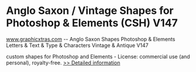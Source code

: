 # Anglo Saxon / Vintage Shapes for Photoshop & Elements (CSH) V147
www.graphicxtras.com -- Anglo Saxon Shapes Photoshop & Elements Letters & Text & Type & Characters Vintage & Antique V147

custom shapes for Photoshop and Elements - License: commercial use (and personal), royalty-free.
[>> Detailed information](https://secure.shareit.com/shareit/product.html?productid=300468601&affiliateid=200057808)